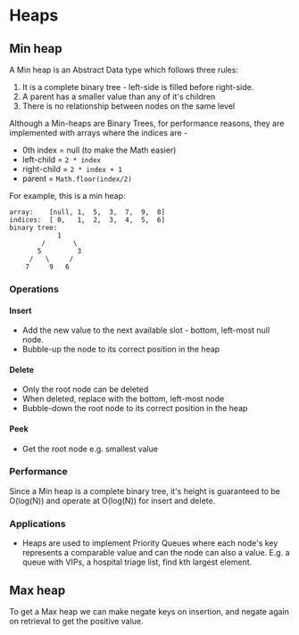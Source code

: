 # Heaps

## Min heap

A Min heap is an Abstract Data type which follows three rules:

1. It is a complete binary tree - left-side is filled before right-side.
2. A parent has a smaller value than any of it's children
3. There is no relationship between nodes on the same level

Although a Min-heaps are Binary Trees, for performance reasons, they are implemented with arrays where the indices are -

- 0th index = null (to make the Math easier)
- left-child = `2 * index`
- right-child = `2 * index + 1`
- parent = `Math.floor(index/2)`

For example, this is a min heap:

```
array:    [null, 1,  5,  3,  7,  9,  8]
indices:  [ 0,   1,  2,  3,  4,  5,  6]
binary tree:
            1
        /       \
       5         3
     /   \     /
    7     9   6
```

### Operations

#### Insert

- Add the new value to the next available slot - bottom, left-most null node.
- Bubble-up the node to its correct position in the heap

#### Delete

- Only the root node can be deleted
- When deleted, replace with the bottom, left-most node
- Bubble-down the root node to its correct position in the heap

#### Peek

- Get the root node e.g. smallest value

### Performance

Since a Min heap is a complete binary tree, it's height is guaranteed to be O(log(N)) and operate at O(log(N)) for insert and delete.

### Applications

- Heaps are used to implement Priority Queues where each node's key represents a comparable value and can the node can also a value. E.g. a queue with VIPs, a hospital triage list, find kth largest element.

## Max heap

To get a Max heap we can make negate keys on insertion, and negate again on retrieval to get the positive value.

